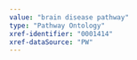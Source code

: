 ```yaml
---
value: "brain disease pathway"
type: "Pathway Ontology"
xref-identifier: "0001414"
xref-dataSource: "PW"
---
```

